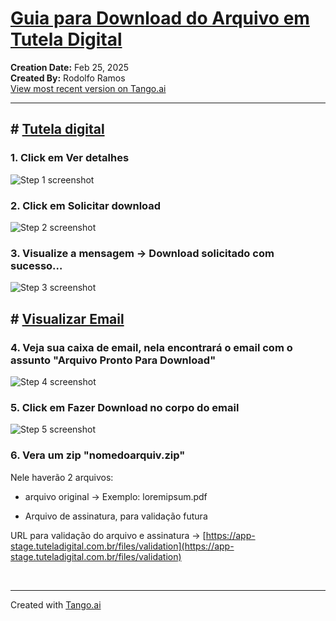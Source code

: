 # [Guia para Download do Arquivo em Tutela Digital](https://app.tango.us/app/workflow/84f082fe-2f12-4f54-9e20-d659f6b25e07?utm_source=markdown&utm_medium=markdown&utm_campaign=workflow%20export%20links)

__Creation Date:__ Feb 25, 2025  
__Created By:__ Rodolfo Ramos  
[View most recent version on Tango.ai](https://app.tango.us/app/workflow/84f082fe-2f12-4f54-9e20-d659f6b25e07?utm_source=markdown&utm_medium=markdown&utm_campaign=workflow%20export%20links)



***




## # [Tutela digital](https://app-stage.tuteladigital.com.br/app/home)


### 1. Click em Ver detalhes
![Step 1 screenshot](https://images.tango.us/workflows/84f082fe-2f12-4f54-9e20-d659f6b25e07/steps/64f08f7e-6ef3-4db4-b437-7adad9a428e2/a50ba364-64e7-415a-a063-13d4122854d9.png?crop=focalpoint&fit=crop&fp-x=0.2463&fp-y=0.5313&fp-z=2.4488&w=1200&border=2%2CF4F2F7&border-radius=8%2C8%2C8%2C8&border-radius-inner=8%2C8%2C8%2C8&blend-align=bottom&blend-mode=normal&blend-x=0&blend-w=1200&blend64=aHR0cHM6Ly9pbWFnZXMudGFuZ28udXMvc3RhdGljL21hZGUtd2l0aC10YW5nby13YXRlcm1hcmstdjIucG5n&mark-x=441&mark-y=348&m64=aHR0cHM6Ly9pbWFnZXMudGFuZ28udXMvc3RhdGljL2JsYW5rLnBuZz9tYXNrPWNvcm5lcnMmYm9yZGVyPTQlMkNGRjc0NDImdz0zMTgmaD03NiZmaXQ9Y3JvcCZjb3JuZXItcmFkaXVzPTEw)


### 2. Click em Solicitar download
![Step 2 screenshot](https://images.tango.us/workflows/84f082fe-2f12-4f54-9e20-d659f6b25e07/steps/4ff1b379-2dcf-4156-9bd8-ea09e0e91341/ffacd43c-bb2e-4740-b7cf-b0a160141727.png?crop=focalpoint&fit=crop&fp-x=0.2466&fp-y=0.4738&fp-z=2.2585&w=1200&border=2%2CF4F2F7&border-radius=8%2C8%2C8%2C8&border-radius-inner=8%2C8%2C8%2C8&blend-align=bottom&blend-mode=normal&blend-x=0&blend-w=1200&blend64=aHR0cHM6Ly9pbWFnZXMudGFuZ28udXMvc3RhdGljL21hZGUtd2l0aC10YW5nby13YXRlcm1hcmstdjIucG5n&mark-x=407&mark-y=344&m64=aHR0cHM6Ly9pbWFnZXMudGFuZ28udXMvc3RhdGljL2JsYW5rLnBuZz9tYXNrPWNvcm5lcnMmYm9yZGVyPTQlMkNGRjc0NDImdz0zODcmaD04NCZmaXQ9Y3JvcCZjb3JuZXItcmFkaXVzPTEw)


### 3. Visualize a mensagem -> Download solicitado com sucesso…
![Step 3 screenshot](https://images.tango.us/workflows/84f082fe-2f12-4f54-9e20-d659f6b25e07/steps/a01fffa4-0fb2-481d-81dd-fa9faa30ce4c/2c8312cd-d205-418e-97ab-4c3bf244fc76.png?crop=focalpoint&fit=crop&fp-x=0.8637&fp-y=0.9264&fp-z=3.7770&w=1200&border=2%2CF4F2F7&border-radius=8%2C8%2C8%2C8&border-radius-inner=8%2C8%2C8%2C8&blend-align=bottom&blend-mode=normal&blend-x=0&blend-w=1200&blend64=aHR0cHM6Ly9pbWFnZXMudGFuZ28udXMvc3RhdGljL21hZGUtd2l0aC10YW5nby13YXRlcm1hcmstdjIucG5n&mark-x=18&mark-y=378&m64=aHR0cHM6Ly9pbWFnZXMudGFuZ28udXMvc3RhdGljL2JsYW5rLnBuZz9tYXNrPWNvcm5lcnMmYm9yZGVyPTQlMkNGRjc0NDImdz0xMTY1Jmg9MzU5JmZpdD1jcm9wJmNvcm5lci1yYWRpdXM9MTA%3D)


## # [Visualizar Email](https://mail.google.com/mail/u/0/#inbox/FMfcgzQZTVkZrWtJXvlqkVFJghGlGfDx)


### 4. Veja sua caixa de email, nela encontrará o email com o assunto "Arquivo Pronto Para Download"
![Step 4 screenshot](https://images.tango.us/workflows/84f082fe-2f12-4f54-9e20-d659f6b25e07/steps/0157ba27-ca22-4ea3-bcbd-78154ebad5e3/02a991ec-0eb5-4a95-afdd-24e748a18d22.png?crop=focalpoint&fit=crop&w=1200&border=2%2CF4F2F7&border-radius=8%2C8%2C8%2C8&border-radius-inner=8%2C8%2C8%2C8&blend-align=bottom&blend-mode=normal&blend-x=0&blend-w=1200&blend64=aHR0cHM6Ly9pbWFnZXMudGFuZ28udXMvc3RhdGljL21hZGUtd2l0aC10YW5nby13YXRlcm1hcmstdjIucG5n)


### 5. Click em Fazer Download no corpo do email
![Step 5 screenshot](https://images.tango.us/workflows/84f082fe-2f12-4f54-9e20-d659f6b25e07/steps/6dfe54d5-cce9-46ee-aaa0-e0e358c9c637/d7f62795-5e62-4b70-945a-5297f074bf73.png?crop=focalpoint&fit=crop&fp-x=0.6129&fp-y=0.7404&fp-z=2.4566&w=1200&border=2%2CF4F2F7&border-radius=8%2C8%2C8%2C8&border-radius-inner=8%2C8%2C8%2C8&blend-align=bottom&blend-mode=normal&blend-x=0&blend-w=1200&blend64=aHR0cHM6Ly9pbWFnZXMudGFuZ28udXMvc3RhdGljL21hZGUtd2l0aC10YW5nby13YXRlcm1hcmstdjIucG5n&mark-x=442&mark-y=339&m64=aHR0cHM6Ly9pbWFnZXMudGFuZ28udXMvc3RhdGljL2JsYW5rLnBuZz9tYXNrPWNvcm5lcnMmYm9yZGVyPTQlMkNGRjc0NDImdz0zMTYmaD05NCZmaXQ9Y3JvcCZjb3JuZXItcmFkaXVzPTEw)


### 6. Vera um zip "nomedoarquiv.zip"

Nele haverão 2 arquivos:

*   arquivo original -> Exemplo: loremipsum.pdf
    
*   Arquivo de assinatura, para validação futura
    

URL para validação do arquivo e assinatura -> [https://app-stage.tuteladigital.com.br/files/validation](https://app-stage.tuteladigital.com.br/files/validation)


<br/>

***
Created with [Tango.ai](https://tango.ai?utm_source=markdown&utm_medium=markdown&utm_campaign=workflow%20export%20links)